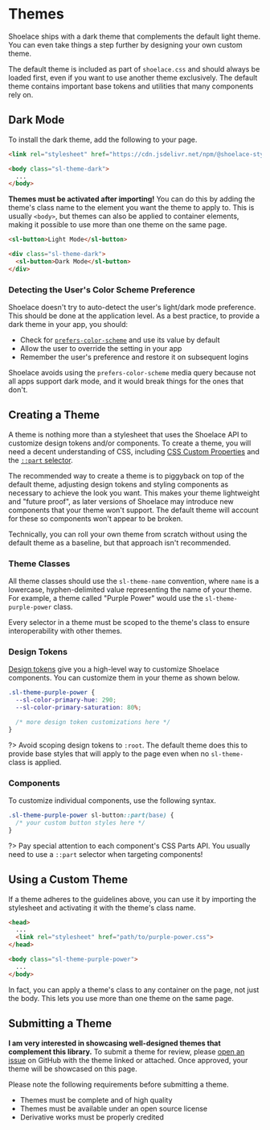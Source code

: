 # Themes

Shoelace ships with a dark theme that complements the default light theme. You can even take things a step further by designing your own custom theme.

The default theme is included as part of `shoelace.css` and should always be loaded first, even if you want to use another theme exclusively. The default theme contains important base tokens and utilities that many components rely on.

## Dark Mode

To install the dark theme, add the following to your page.

```html
<link rel="stylesheet" href="https://cdn.jsdelivr.net/npm/@shoelace-style/shoelace@%VERSION%/themes/dark.css">

<body class="sl-theme-dark">
  ...
</body>
```

**Themes must be activated after importing!** You can do this by adding the theme's class name to the element you want the theme to apply to. This is usually `<body>`, but themes can also be applied to container elements, making it possible to use more than one theme on the same page.

```html
<sl-button>Light Mode</sl-button>

<div class="sl-theme-dark">
  <sl-button>Dark Mode</sl-button>
</div>
```

### Detecting the User's Color Scheme Preference

Shoelace doesn't try to auto-detect the user's light/dark mode preference. This should be done at the application level. As a best practice, to provide a dark theme in your app, you should:

- Check for [`prefers-color-scheme`](https://stackoverflow.com/a/57795495/567486) and use its value by default
- Allow the user to override the setting in your app
- Remember the user's preference and restore it on subsequent logins

Shoelace avoids using the `prefers-color-scheme` media query because not all apps support dark mode, and it would break things for the ones that don't.

## Creating a Theme

A theme is nothing more than a stylesheet that uses the Shoelace API to customize design tokens and/or components. To create a theme, you will need a decent understanding of CSS, including [CSS Custom Properties](https://developer.mozilla.org/en-US/docs/Web/CSS/--*) and the [`::part` selector](https://developer.mozilla.org/en-US/docs/Web/CSS/::part).

The recommended way to create a theme is to piggyback on top of the default theme, adjusting design tokens and styling components as necessary to achieve the look you want. This makes your theme lightweight and "future proof", as later versions of Shoelace may introduce new components that your theme won't support. The default theme will account for these so components won't appear to be broken.

Technically, you can roll your own theme from scratch without using the default theme as a baseline, but that approach isn't recommended.

### Theme Classes

All theme classes should use the `sl-theme-name` convention, where `name` is a lowercase, hyphen-delimited value representing the name of your theme. For example, a theme called "Purple Power" would use the `sl-theme-purple-power` class.

Every selector in a theme must be scoped to the theme's class to ensure interoperability with other themes.

### Design Tokens

[Design tokens](http://localhost:4000/#/getting-started/customizing?id=design-tokens) give you a high-level way to customize Shoelace components. You can customize them in your theme as shown below.

```css
.sl-theme-purple-power { 
  --sl-color-primary-hue: 290;
  --sl-color-primary-saturation: 80%;

  /* more design token customizations here */
}
```

?> Avoid scoping design tokens to `:root`. The default theme does this to provide base styles that will apply to the page even when no `sl-theme-` class is applied.

### Components

To customize individual components, use the following syntax.

```css
.sl-theme-purple-power sl-button::part(base) {
  /* your custom button styles here */
}
```

?> Pay special attention to each component's CSS Parts API. You usually need to use a `::part` selector when targeting components!

## Using a Custom Theme

If a theme adheres to the guidelines above, you can use it by importing the stylesheet and activating it with the theme's class name.

```html
<head>
  ...
  <link rel="stylesheet" href="path/to/purple-power.css">
</head>

<body class="sl-theme-purple-power">
  ...
</body>
```

In fact, you can apply a theme's class to any container on the page, not just the body. This lets you use more than one theme on the same page.

## Submitting a Theme

**I am very interested in showcasing well-designed themes that complement this library.** To submit a theme for review, please [open an issue](https://github.com/shoelace-style/shoelace/issues/new) on GitHub with the theme linked or attached. Once approved, your theme will be showcased on this page.

Please note the following requirements before submitting a theme.

- Themes must be complete and of high quality
- Themes must be available under an open source license
- Derivative works must be properly credited
